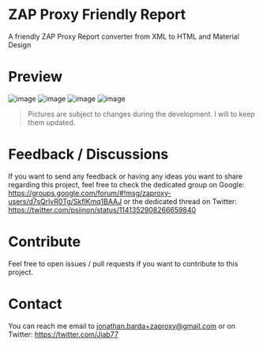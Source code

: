 # ZAP Proxy Friendly Report
A friendly ZAP Proxy Report converter from XML to HTML and Material Design

# Preview
![image](https://user-images.githubusercontent.com/9881407/59779205-20984a80-92b8-11e9-9147-02daa179b5ad.png)
![image](https://user-images.githubusercontent.com/9881407/59779268-3efe4600-92b8-11e9-99d0-0c6b2621a010.png)
![image](https://user-images.githubusercontent.com/9881407/59779342-5b01e780-92b8-11e9-9f7b-adfb6d5a6eea.png)
![image](https://user-images.githubusercontent.com/9881407/59779383-6f45e480-92b8-11e9-8523-72a4bae77b13.png)

> Pictures are subject to changes during the development. I will to keep them updated.

# Feedback / Discussions
If you want to send any feedback or having any ideas you want to share regarding this project, feel free to check the dedicated group on Google: https://groups.google.com/forum/#!msg/zaproxy-users/d7sQrlvR0Tg/SkflKmq1BAAJ or the dedicated thread on Twitter: https://twitter.com/psiinon/status/1141352908266659840

# Contribute
Feel free to open issues / pull requests if you want to contribute to this project.

# Contact
You can reach me email to jonathan.barda+zaproxy@gmail.com or on Twitter: https://twitter.com/Jiab77
